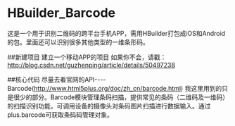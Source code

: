 # HBuilder_Barcode
这是一个用于识别二维码的跨平台手机APP，需用HBuilder打包成iOS和Android的包。里面还可以识别很多其他类型的一维条形码。

##新建项目
建立一个移动APP的项目
如果你不会，请戳：http://blog.csdn.net/guzhenping/article/details/50497238

##核心代码
尽量去看官网的API----Barcode(http://www.html5plus.org/doc/zh_cn/barcode.html)
我这里用到的只是很少的部分。Barcode模块管理条码扫描，提供常见的条码（二维码及一维码）的扫描识别功能，可调用设备的摄像头对条码图片扫描进行数据输入。通过plus.barcode可获取条码码管理对象。


